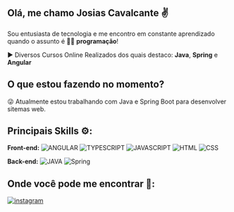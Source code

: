 ## Olá, me chamo Josias Cavalcante ✌️ 
Sou entusiasta de tecnologia e me encontro em constante aprendizado quando o assunto é 👨‍💻 **programação**!

▶️ Diversos Cursos Online Realizados dos quais destaco: **Java**, **Spring** e **Angular**

## O que estou fazendo no momento?
😜  Atualmente estou trabalhando com Java e Spring Boot para desenvolver sitemas web.

## Principais Skills ⚙️:

**Front-end:** ![ANGULAR](https://img.shields.io/badge/angular-C3002F?style=for-the-badge&logo=angular&logoColor=white)
![TYPESCRIPT](https://img.shields.io/badge/typescript-3178C6?style=for-the-badge&logo=typescript&logoColor=white)
![JAVASCRIPT](https://img.shields.io/badge/javascript-F7E018?style=for-the-badge&logo=javascript&logoColor=2E2D2B)
![HTML](https://img.shields.io/badge/HTML 5-E44D26?style=for-the-badge&logo=html5&logoColor=white)
![CSS](https://img.shields.io/badge/CSS 3-006BC0?style=for-the-badge&logo=css3&logoColor=white)
 

**Back-end:** ![JAVA](https://img.shields.io/badge/Java-EC2025?style=for-the-badge&logo=&logoColor=white)
![Spring](https://img.shields.io/badge/Spring Framework-67AA3B?style=for-the-badge&logo=Spring&logoColor=white)

## Onde você pode me encontrar 👀:

[![instagram](https://img.shields.io/badge/instagram-ec133b?style=for-the-badge&logo=instagram&logoColor=white)](https://www.instagram.com/jcsnjdev/)
